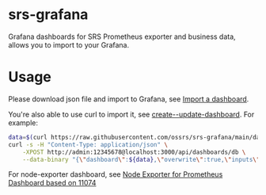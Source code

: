 # srs-grafana

Grafana dashboards for SRS Prometheus exporter and business data, allows you to import to your Grafana.

# Usage

Please download json file and import to Grafana, see [Import a dashboard](https://grafana.com/docs/grafana/latest/dashboards/manage-dashboards/#import-a-dashboard).

You're also able to use curl to import it, see [create--update-dashboard](https://grafana.com/docs/grafana/latest/developers/http_api/dashboard/#create--update-dashboard). For example:

```bash
data=$(curl https://raw.githubusercontent.com/ossrs/srs-grafana/main/dashboards/helloworld-import.json 2>/dev/null)
curl -s -H "Content-Type: application/json" \
    -XPOST http://admin:12345678@localhost:3000/api/dashboards/db \
    --data-binary "{\"dashboard\":${data},\"overwrite\":true,\"inputs\":[],\"folderId\":0}"
```

For node-exporter dashboard, see [Node Exporter for Prometheus Dashboard based on 11074](https://grafana.com/grafana/dashboards/15172-node-exporter-for-prometheus-dashboard-based-on-11074/)

